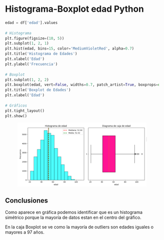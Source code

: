 # Histograma-Boxplot edad Python

```python
edad = df['edad'].values

# Histograma
plt.figure(figsize=(10, 5))
plt.subplot(1, 2, 1) 
plt.hist(edad, bins=15, color='MediumVioletRed', alpha=0.7)
plt.title('Histograma de Edades')
plt.xlabel('Edad')
plt.ylabel('Frecuencia')

# Boxplot
plt.subplot(1, 2, 2) 
plt.boxplot(edad, vert=False, widths=0.7, patch_artist=True, boxprops=dict(facecolor='MediumSlateBlue'))
plt.title('Boxplot de Edades')
plt.xlabel('Edad')

# Gráficos
plt.tight_layout()
plt.show()
```

<figure><img src="../../../../../.gitbook/assets/image (89).png" alt=""><figcaption></figcaption></figure>

## Conclusiones

Como aparece en gráfica podemos identificar que es un histograma simétrico porque la mayoría de datos estan en el centro del gráfico.

En la caja Boxplot se ve como la mayoría de outliers son edades iguales o mayores a 97 años.

###

###
